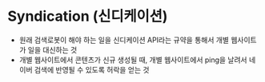# Syndication (신디케이션)

* 원래 검색로봇이 해야 하는 일을 신디케이션 API라는 규약을 통해서 개별 웹사이트가 일을 대신하는 것
* 개별 웹사이트에서 콘텐츠가 신규 생성될 때, 개별 웹사이트에서 ping을 날려서 네이버 검색에 반영될 수 있도록 허락을 얻는 것

